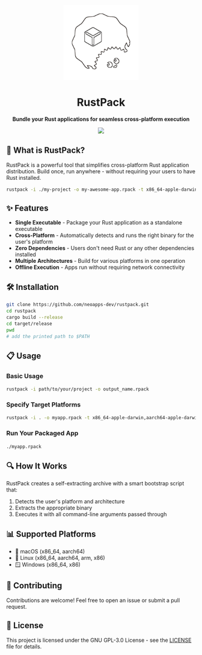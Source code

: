 <div align="center">
  <img src="https://raw.githubusercontent.com/neoapps-dev/rustpack/main/assets/logo.png" alt="RustPack Logo" width="200"/>

<h1>RustPack</h1>
  <b>Bundle your Rust applications for seamless cross-platform execution</b>

  <img src="https://img.shields.io/badge/rust-stable-orange.svg"></img>
</div>

## 🚀 What is RustPack?

RustPack is a powerful tool that simplifies cross-platform Rust application distribution. Build once, run anywhere - without requiring your users to have Rust installed.

```bash
rustpack -i ./my-project -o my-awesome-app.rpack -t x86_64-apple-darwin,x86_64-pc-windows-msvc,x86_64-unknown-linux-gnu
```

## ✨ Features

- **Single Executable** - Package your Rust application as a standalone executable
- **Cross-Platform** - Automatically detects and runs the right binary for the user's platform
- **Zero Dependencies** - Users don't need Rust or any other dependencies installed
- **Multiple Architectures** - Build for various platforms in one operation
- **Offline Execution** - Apps run without requiring network connectivity

## 🛠️ Installation

```bash
git clone https://github.com/neoapps-dev/rustpack.git
cd rustpack
cargo build --release
cd target/release
pwd
# add the printed path to $PATH
```

## 📋 Usage

### Basic Usage

```bash
rustpack -i path/to/your/project -o output_name.rpack
```

### Specify Target Platforms

```bash
rustpack -i . -o myapp.rpack -t x86_64-apple-darwin,aarch64-apple-darwin,x86_64-unknown-linux-gnu
```

### Run Your Packaged App

```bash
./myapp.rpack
```

## 🔍 How It Works

RustPack creates a self-extracting archive with a smart bootstrap script that:

1. Detects the user's platform and architecture
2. Extracts the appropriate binary
3. Executes it with all command-line arguments passed through

## 📊 Supported Platforms

- 🍎 macOS (x86_64, aarch64)
- 🐧 Linux (x86_64, aarch64, arm, x86)
- 🪟 Windows (x86_64, x86)

## 🤝 Contributing

Contributions are welcome! Feel free to open an issue or submit a pull request.

## 📝 License

This project is licensed under the GNU GPL-3.0 License - see the [LICENSE](LICENSE) file for details.